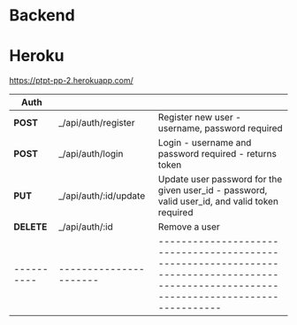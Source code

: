 # Backend

# Heroku

https://ptpt-pp-2.herokuapp.com/



| Auth       |                        |                                                                                                                                           |
| ---------- | ---------------------- | ----------------------------------------------------------------------------------------------------------------------------------------- |
| **POST**   | _/api/auth/register   | Register new user - username, password required                                                                         |
| **POST**   | _/api/auth/login      | Login - username and password required - returns token                                                                                    |
| **PUT**    | _/api/auth/:id/update | Update user password for the given user_id - password, valid user_id, and valid token required             |
| **DELETE** | _/api/auth/:id        | Remove a user                                                               |
| ---------- | ---------------------- | ----------------------------------------------------------------------------------------------------------------------------------------- |